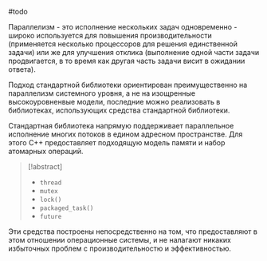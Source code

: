 #todo 

Параллелизм - это исполнение нескольких задач одновременно - широко используется для повышения производительности (применяется несколько процессоров для решения единственной задачи) или же для улучшения отклика (выполнение одной части задачи продвигается, в то время как другая часть задачи висит в ожидании ответа).

Подход стандартной библиотеки ориентирован преимущественно на параллелизм системного уровня, а не на изощренные высокоуровненвые модели, последние можно реализовать в библиотеках, использующих средства стандартной библиотеки.

Стандартная библиотека напрямую поддерживает параллельное исполнение многих потоков в едином адресном пространстве. Для этого С++ предоставляет подходящую модель памяти и набор атомарных операций.

> [!abstract]
> - `thread`
> - `mutex`
> - `lock()`
> - `packaged_task()`
> - `future`

Эти средства построены непосредственно на том, что предоставляют в этом отношении операционные системы, и не налагают никаких избыточных проблем с производительностю и эффективностью.
